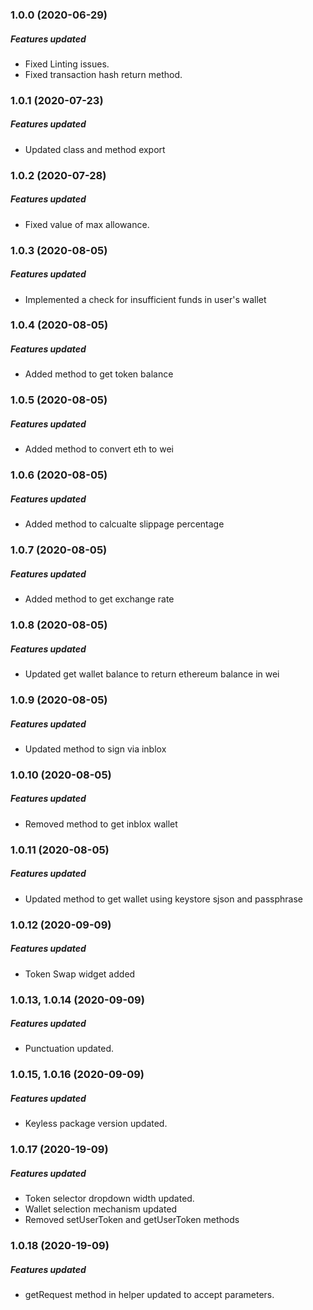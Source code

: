 ### 1.0.0 (2020-06-29)

##### Features updated

* Fixed Linting issues.
* Fixed transaction hash return method.

### 1.0.1 (2020-07-23)

##### Features updated

* Updated class and method export

### 1.0.2 (2020-07-28)

##### Features updated

* Fixed value of max allowance.

### 1.0.3 (2020-08-05)

##### Features updated

* Implemented a check for insufficient funds in user's wallet

### 1.0.4 (2020-08-05)

##### Features updated

* Added method to get token balance

### 1.0.5 (2020-08-05)

##### Features updated

* Added method to convert eth to wei

### 1.0.6 (2020-08-05)

##### Features updated

* Added method to calcualte slippage percentage

### 1.0.7 (2020-08-05)

##### Features updated

* Added method to get exchange rate

### 1.0.8 (2020-08-05)

##### Features updated

* Updated get wallet balance to return ethereum balance in wei

### 1.0.9 (2020-08-05)

##### Features updated

* Updated method to sign via inblox

### 1.0.10 (2020-08-05)

##### Features updated

* Removed method to get inblox wallet

### 1.0.11 (2020-08-05)

##### Features updated

* Updated method to get wallet using keystore sjson and passphrase

### 1.0.12 (2020-09-09)

##### Features updated

* Token Swap widget added

### 1.0.13, 1.0.14 (2020-09-09)

##### Features updated

* Punctuation updated.


### 1.0.15, 1.0.16 (2020-09-09)

##### Features updated

* Keyless package version updated.


### 1.0.17 (2020-19-09)

##### Features updated

* Token selector dropdown width updated.
* Wallet selection mechanism updated
* Removed setUserToken and getUserToken methods

### 1.0.18 (2020-19-09)

##### Features updated

* getRequest method in helper updated to accept parameters.






